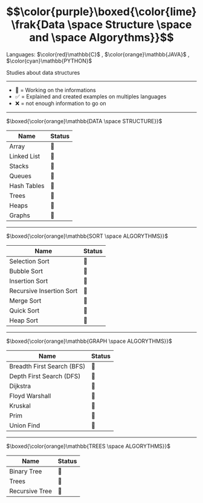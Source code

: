# $$\color{purple}\boxed{\color{lime}\frak{Data \space Structure \space and \space Algorythms}}$$

Languages: $\color{red}\mathbb{C}$ , $\color{orange}\mathbb{JAVA}$ , $\color{cyan}\mathbb{PYTHON}$

Studies about data structures

---

- 🚧 = Working on the informations
- ✅ = Explained and created examples on multiples languages
- ❌ = not enough information to go on 

---

$\boxed{\color{orange}\mathbb{DATA \space STRUCTURE}}$

Name|Status
|---|---|
Array|🚧
Linked List|🚧
Stacks|🚧
Queues|🚧
Hash Tables|🚧
Trees|🚧
Heaps|🚧
Graphs|🚧

---

$\boxed{\color{orange}\mathbb{SORT \space ALGORYTHMS}}$

Name|Status
|---|---|
Selection Sort|🚧
Bubble Sort|🚧
Insertion Sort|🚧
Recursive Insertion Sort|🚧
Merge Sort|🚧
Quick Sort|🚧
Heap Sort|🚧

---

$\boxed{\color{orange}\mathbb{GRAPH \space ALGORYTHMS}}$

Name|Status
|---|---|
Breadth First Search (BFS)|🚧
Depth First Search (DFS)|🚧
Dijkstra|🚧
Floyd Warshall|🚧
Kruskal|🚧
Prim|🚧
Union Find|🚧

---

$\boxed{\color{orange}\mathbb{TREES \space ALGORYTHMS}}$

Name|Status
|---|---|
Binary Tree|🚧
Trees|🚧
Recursive Tree|🚧

